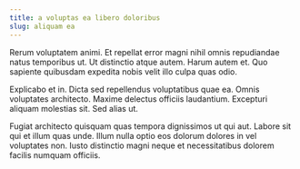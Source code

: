 ```yaml
---
title: a voluptas ea libero doloribus
slug: aliquam ea
---
```


Rerum voluptatem animi. Et repellat error magni nihil omnis repudiandae natus temporibus ut. Ut distinctio atque autem. Harum autem et. Quo sapiente quibusdam expedita nobis velit illo culpa quas odio.

Explicabo et in. Dicta sed repellendus voluptatibus quae ea. Omnis voluptates architecto. Maxime delectus officiis laudantium. Excepturi aliquam molestias sit. Sed alias ut.

Fugiat architecto quisquam quas tempora dignissimos ut qui aut. Labore sit qui et illum quas unde. Illum nulla optio eos dolorum dolores in vel voluptates non. Iusto distinctio magni neque et necessitatibus dolorem facilis numquam officiis.
